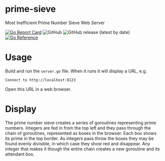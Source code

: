 # prime-sieve

Most Inefficient Prime Number Sieve Web Server

[![Go Report Card](https://goreportcard.com/badge/github.com/madkins23/prime-sieve)](https://goreportcard.com/report/github.com/madkins23/prime-sieve)
![GitHub](https://img.shields.io/github/license/madkins23/prime-sieve)
![GitHub release (latest by date)](https://img.shields.io/github/v/release/madkins23/prime-sieve)
[![Go Reference](https://pkg.go.dev/badge/github.com/madkins23/prime-sieve.svg)](https://pkg.go.dev/github.com/madkins23/prime-sieve)

# Usage

Build and run the `server.go` file.
When it runs it will display a URL, e.g.

    Connect to http://localhost:8123

Open this URL in a web browser.

# Display

The prime number sieve creates a series of goroutines representing prime numbers.
Integers are fed in from the top left and they pass through the chain of goroutines,
represented as boxes in the browser.
Each box shows its prime in the top border.
As integers pass throw the boxes they may be found evenly divisible,
in which case they show red and disappear.
Any integer that makes it though the entire chain creates a new
goroutine and its attendant box.
